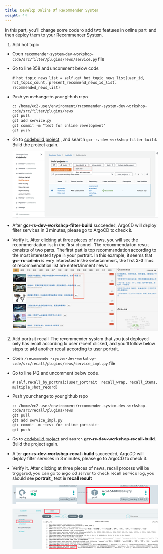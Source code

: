 ```yaml
---
title: Develop Online Of Recommender System
weight: 44
---
```


In this part, you'll change some code to add two features in online part, and then deploy them to your Recommender System.

1. Add hot topic
- Open `recommender-system-dev-workshop-code/src/filter/plugins/news/service.py` file
- Go to line 358 and uncomment below code.
    ```
    # hot_topic_news_list = self.get_hot_topic_news_list(user_id, hot_topic_count, present_recommend_news_id_list, recommended_news_list)
    ```
- Push your change to your github repo

    ```
    cd /home/ec2-user/environment/recommender-system-dev-workshop-code/src/filter/plugins/news
    git pull
    git add service.py
    git commit -m "test for online development"
    git push
    ```

- Go to [codebuild project](https://console.aws.amazon.com/codesuite/codebuild/projects) , and search `gcr-rs-dev-workshop-filter-build`. Build the project again.
  
  ![Build-Filter-Codebuild](/images/build-filter-codebuild.png)
  
- After **gcr-rs-dev-workshop-filter-build** succeeded, ArgoCD will deploy filter services in 3 minutes, please go to ArgoCD to check it.
- Verify it.
After clicking at three pieces of news, you will see the recommendation list in the first channel. The recommendation result consists of two parts. The first 
part is top recommendation according to the most interested type in your portrait. In this example, it seems that **gcr-rs-admin** is very interested in
the entertainment, the first 2-3 lines of recommendation list are entertainment news:
![Top-Type-News](/images/top-type-news.png)

2. Add portrait recall. The recommender system that you just deployed only has recall according to user recent clicked, and you'll follow below steps to add another recall according to user portrait.
- Open `/recommender-system-dev-workshop-code/src/recall/plugins/news/service_impl.py` file
- Go to line 142 and uncomment below code.
    ```
    # self.recall_by_portrait(user_portrait, recall_wrap, recall_items, multiple_shot_record)
    ```
- Push your change to your github repo

    ```
    cd /home/ec2-user/environment/recommender-system-dev-workshop-code/src/recall/plugins/news
    git pull
    git add service_impl.py
    git commit -m "test for online portrait"
    git push
    ```

- Go to [codebuild project](https://console.aws.amazon.com/codesuite/codebuild/projects) and search **gcr-rs-dev-workshop-recall-build**.  Build the project again.
- After **gcr-rs-dev-workshop-recall-build** succeeded, ArgoCD will deploy filter services in 3 minutes, please go to ArgoCD to check it.
- Verify it. After clicking at three pieces of news, recall process will be triggered, you can go to argo cd server to check recall service log, you should see **portrait_** text in **recall result**

    ![check-recall-service](/images/check-recall-service.png)

    ![recall-log](/images/recall-log.png)

